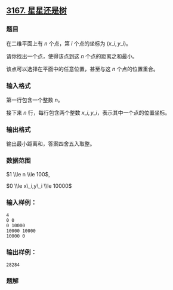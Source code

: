 ## [3167\. 星星还是树](https://www.acwing.com/problem/content/3170/)

### 题目

在二维平面上有 $n$ 个点，第 $i$ 个点的坐标为 $(x\_i,y\_i)$。

请你找出一个点，使得该点到这 $n$ 个点的距离之和最小。

该点可以选择在平面中的任意位置，甚至与这 $n$ 个点的位置重合。

### 输入格式

第一行包含一个整数 $n$。

接下来 $n$ 行，每行包含两个整数 $x\_i,y\_i$，表示其中一个点的位置坐标。

### 输出格式

输出最小距离和，答案四舍五入取整。

### 数据范围

$1 \\le n \\le 100$,

$0 \\le x\_i,y\_i \\le 10000$

### 输入样例：

```
4
0 0
0 10000
10000 10000
10000 0
```

### 输出样例：

```
28284
```

### 题解

